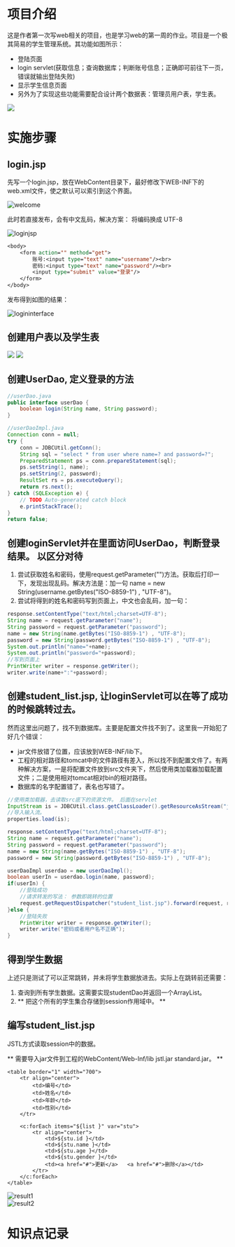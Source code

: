# 项目介绍

这是作者第一次写web相关的项目，也是学习web的第一周的作业。项目是一个极其简易的学生管理系统。其功能如图所示：

* 登陆页面
* login servlet(获取信息；查询数据库；判断账号信息；正确即可前往下一页，错误就输出登陆失败)
* 显示学生信息页面
* 另外为了实现这些功能需要配合设计两个数据表：管理员用户表，学生表。


![](https://github.com/dnhua/java_web/blob/master/study/StudentManage/img/demandAnalysis.PNG)

# 实施步骤

## login.jsp

先写一个login.jsp，放在WebContent目录下，最好修改下WEB-INF下的web.xml文件，使之默认可以索引到这个界面。

![welcome](https://github.com/dnhua/java_web/blob/master/study/StudentManage/img/welcome.png)

此时若直接发布，会有中文乱码，解决方案：
将编码换成 UTF-8 

![loginjsp](https://github.com/dnhua/java_web/blob/master/study/StudentManage/img/loginjsp.png)

```jsp
<body>
	<form action="" method="get">
       	账号:<input type="text" name="username"/><br>
       	密码:<input type="text" name="password"/><br>
       	<input type="submit" value="登录"/>
   	</form>
</body>
```
发布得到如图的结果：

![logininterface](https://github.com/dnhua/java_web/blob/master/study/StudentManage/img/logininterface.png)

## 创建用户表以及学生表

![](https://github.com/dnhua/java_web/blob/master/study/StudentManage/img/usertable.png)  ![](https://github.com/dnhua/java_web/blob/master/study/StudentManage/img/studenttable.png)

## 创建UserDao, 定义登录的方法

```java
//userDao.java
public interface userDao {
	boolean login(String name, String password);
}
```

```java
//userDaoImpl.java
Connection conn = null;
try {
	conn = JDBCUtil.getConn();
	String sql = "select * from user where name=? and password=?";
	PreparedStatement ps = conn.prepareStatement(sql);
	ps.setString(1, name);
	ps.setString(2, password);
	ResultSet rs = ps.executeQuery();
	return rs.next();
} catch (SQLException e) {
	// TODO Auto-generated catch block
	e.printStackTrace();
}
return false;
```

## 创建loginServlet并在里面访问UserDao，判断登录结果。 以区分对待

1. 尝试获取姓名和密码，使用request.getParameter("")方法。获取后打印一下，发现出现乱码。解决方法是：加一句 name = new String(username.getBytes("ISO-8859-1") , "UTF-8")。
2. 尝试将得到的姓名和密码写到页面上，中文也会乱码，加一句：

```java
response.setContentType("text/html;charset=UTF-8");
String name = request.getParameter("name");
String password = request.getParameter("password");
name = new String(name.getBytes("ISO-8859-1") , "UTF-8");
password = new String(password.getBytes("ISO-8859-1") , "UTF-8");
System.out.println("name="+name);
System.out.println("password="+password);
//写到页面上
PrintWriter writer = response.getWriter();
writer.write(name+":"+password);

```

## 创建student_list.jsp, 让loginServlet可以在等了成功的时候跳转过去。

然而这里出问题了，找不到数据库。主要是配置文件找不到了。这里我一开始犯了好几个错误：
* jar文件放错了位置，应该放到WEB-INF/lib下。
* 工程的相对路径和tomcat中的文件路径有差入，所以找不到配置文件了。有两种解决方案，一是将配置文件放到src文件夹下，然后使用类加载器加载配置文件；二是使用相对tomcat相对bin的相对路径。
* 数据库的名字配置错了，表名也写错了。

```java
//使用类加载器，去读取src底下的资源文件。 后面在servlet
InputStream is = JDBCUtil.class.getClassLoader().getResourceAsStream("jdbc.properties");
//导入输入流。
properties.load(is);
```

```java
response.setContentType("text/html;charset=UTF-8");
String name = request.getParameter("name");
String password = request.getParameter("password");
name = new String(name.getBytes("ISO-8859-1") , "UTF-8");
password = new String(password.getBytes("ISO-8859-1") , "UTF-8");

userDaoImpl userdao = new userDaoImpl();
boolean userIn = userdao.login(name, password);
if(userIn) {
	//登陆成功
	//请求转发的写法： 参数即跳转的位置
    request.getRequestDispatcher("student_list.jsp").forward(request, response);
}else {
	//登陆失败
	PrintWriter writer = response.getWriter();
	writer.write("密码或者用户名不正确");
}
```

## 得到学生数据

上述只是测试了可以正常跳转，并未将学生数据放进去。实际上在跳转前还需要：
1. 查询到所有学生数据。这需要实现studentDao并返回一个ArrayList<student>。
2. ** 把这个所有的学生集合存储到session作用域中。 **

## 编写student_list.jsp

JSTL方式读取session中的数据。

** 需要导入jar文件到工程的WebContent/Web-Inf/lib  jstl.jar standard.jar。 **

```
<table border="1" width="700">
	<tr align="center">
		<td>编号</td>
		<td>姓名</td>
		<td>年龄</td>
		<td>性别</td>
	</tr>

	<c:forEach items="${list }" var="stu">
		<tr align="center">
			<td>${stu.id }</td>
			<td>${stu.name }</td>
			<td>${stu.age }</td>
			<td>${stu.gender }</td>
			<td><a href="#">更新</a>   <a href="#">删除</a></td>
		</tr>
	</c:forEach>
</table>
```

![result1](https://github.com/dnhua/java_web/blob/master/study/StudentManage/img/result1.png)  
![result2](https://github.com/dnhua/java_web/blob/master/study/StudentManage/img/result2.png)  

# 知识点记录
